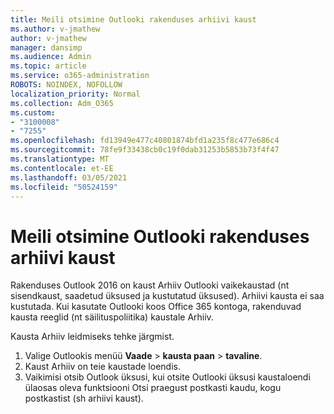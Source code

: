 ```yaml
---
title: Meili otsimine Outlooki rakenduses arhiivi kaust
ms.author: v-jmathew
author: v-jmathew
manager: dansimp
ms.audience: Admin
ms.topic: article
ms.service: o365-administration
ROBOTS: NOINDEX, NOFOLLOW
localization_priority: Normal
ms.collection: Adm_O365
ms.custom:
- "3100008"
- "7255"
ms.openlocfilehash: fd13949e477c40801874bfd1a235f8c477e686c4
ms.sourcegitcommit: 78fe9f33438cb0c19f0dab31253b5853b73f4f47
ms.translationtype: MT
ms.contentlocale: et-EE
ms.lasthandoff: 03/05/2021
ms.locfileid: "50524159"
---
```

# <a name="find-email-in-archive-folder-in-outlook-app"></a>Meili otsimine Outlooki rakenduses arhiivi kaust

Rakenduses Outlook 2016 on kaust Arhiiv Outlooki vaikekaustad (nt sisendkaust, saadetud üksused ja kustutatud üksused). Arhiivi kausta ei saa kustutada. Kui kasutate Outlooki koos Office 365 kontoga, rakenduvad kausta reeglid (nt säilituspoliitika) kaustale Arhiiv.

Kausta Arhiiv leidmiseks tehke järgmist.

1. Valige Outlookis menüü **Vaade** > **kausta paan**  >  **tavaline**.
2. Kaust Arhiiv on teie kaustade loendis.
3. Vaikimisi otsib Outlook üksusi, kui otsite Outlooki üksusi kaustaloendi ülaosas oleva funktsiooni Otsi praegust postkasti kaudu, kogu postkastist (sh arhiivi kaust).
